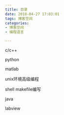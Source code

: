 ```yaml
---
title: 目录
date: 2018-04-27 17:03:01
tags: 博客空间  
categories:   
- 博客空间     
- 编程语言 

---
```


c/c++

python

matlab

unix环境高级编程

shell
makefile编写


java

labview

